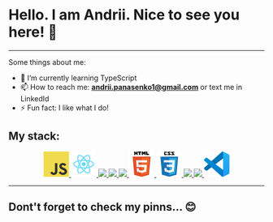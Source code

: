 # Hello. I am Andrii. Nice to see you here! 👋
___
Some things about me:
- 🌱 I’m currently learning TypeScript
- 📫 How to reach me: **andrii.panasenko1@gmail.com** or text me in LinkedId
- ⚡ Fun fact: I like what I do!

## My stack:
<p align="center">
<a href="https://developer.mozilla.org/en-US/docs/Web/JavaScript">
  <img src="https://raw.githubusercontent.com/github/explore/80688e429a7d4ef2fca1e82350fe8e3517d3494d/topics/javascript/javascript.png" width="50" />
<a/>
  
<a href="https://react.dev/">
  <img src="https://raw.githubusercontent.com/github/explore/80688e429a7d4ef2fca1e82350fe8e3517d3494d/topics/react/react.png" width="50" />
<a/>
  
<a href="https://redux.js.org/">
  <img src="https://redux.js.org/img/redux.svg" width="50" />
<a/>
  
<a href="https://git-scm.com/">
  <img src="https://raw.githubusercontent.com/danielcranney/readme-generator/main/public/icons/skills/git-colored.svg" width="50" />
<a/>
  
<a href="https://vitejs.dev/">
  <img src="https://vitejs.dev/logo-with-shadow.png" width="50" />
<a/>
  
<a href="https://developer.mozilla.org/en-US/docs/Glossary/HTML5">
  <img src="https://raw.githubusercontent.com/github/explore/80688e429a7d4ef2fca1e82350fe8e3517d3494d/topics/html/html.png" width="50" />
<a/>
  
<a href="https://www.w3.org/TR/CSS/#css">
  <img src="https://raw.githubusercontent.com/github/explore/80688e429a7d4ef2fca1e82350fe8e3517d3494d/topics/css/css.png" width="50" />
<a/>
  
<a href="https://www.mongodb.com/">
  <img src="https://webimages.mongodb.com/_com_assets/cms/kuyjf3vea2hg34taa-horizontal_default_slate_blue.svg?auto=format%252Ccompress" width="50" />
<a/>
  
<a href="https://nodejs.org/en/">
  <img src="https://raw.githubusercontent.com/danielcranney/readme-generator/main/public/icons/skills/nodejs-colored.svg" width="50" />
<a/>

  <a href="https://code.visualstudio.com/">
    <img src="https://raw.githubusercontent.com/github/explore/80688e429a7d4ef2fca1e82350fe8e3517d3494d/topics/visual-studio-code/visual-studio-code.png" width="50"/>
  </a>
</p>

___

## Dont't forget to check my pinns... 😊
